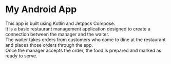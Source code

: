 # My Android App

This app is built using Kotlin and Jetpack Compose.</br>
It is a basic restaurant management application designed to create a connection between the manager and the waiter.</br>
The waiter takes orders from customers who come to dine at the restaurant and places those orders through the app. </br>
Once the manager accepts the order, the food is prepared and marked as ready to serve.</br>